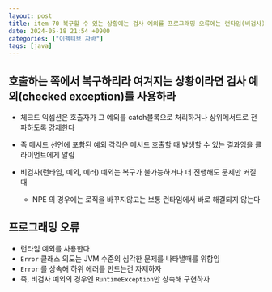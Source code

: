 ```yaml
---
layout: post
title: item 70 복구할 수 있는 상황에는 검사 예외를 프로그래밍 오류에는 런타임(비검사) 예외를 사용하라
date: 2024-05-18 21:54 +0900
categories: ["이펙티브 자바"]
tags: [java]
---
```


## 호출하는 쪽에서 복구하리라 여겨지는 상황이라면 검사 예외(checked exception)를 사용하라

- 체크드 익셉션은 호출자가 그 예외를 catch블록으로 처리하거나 상위메서드로 전파하도록 강제한다
- 즉 메서드 선언에 포함된 예외 각각은 메서드 호출할 때 발생할 수 있는 결과임을 클라이언트에게 알림

- 비검사(런타임, 예외, 에러) 예외는 복구가 불가능하거나 더 진행해도 문제만 커질 때
    - NPE 의 경우에는 로직을 바꾸지않고는 보통 런타임에서 바로 해결되지 않는다

## 프로그래밍 오류

- 런타임 예외를 사용한다
- `Error` 클래스 의도는 JVM 수준의 심각한 문제를 나타낼때를 위함임
- `Error` 를 상속해 하위 에러를 만드는건 자제하자
- 즉, 비검사 예외의 경우엔 `RuntimeException`만 상속해 구현하자

